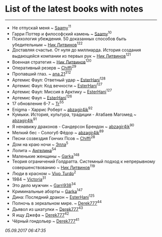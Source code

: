 # List of the latest books with notes
---

* Не отпускай меня ~ [Saamy](users/115/115226508-vkontakte)<sup>11</sup>
* Гарри Поттер и философский камень ~ [Saamy](users/115/115226508-vkontakte)<sup>10</sup>
* Психология убеждения. 50 доказанных способов быть убедительным ~ [Ник Литвинов](users/241/241974816-vkontakte)<sup>122</sup>
* Доставляя счастье. От нуля до миллиарда. История создания выдающейся компании из первых рук ~ [Ник Литвинов](users/241/241974816-vkontakte)<sup>121</sup>
* Военная стратегия ~ [Ник Литвинов](users/241/241974816-vkontakte)<sup>120</sup>
* Оперативный резерв ~ [Chiffi](users/105/105831994080785626680-google)<sup>29</sup>
* Пропавший глаз. ~ [ana.21](users/107/107655526900000657481-google)<sup>312</sup>
* Артемис Фаул: Ответный удар ~ [EsterHani](users/305/30558181-vkontakte)<sup>128</sup>
* Артемис Фаул: Код вечности ~ [EsterHani](users/305/30558181-vkontakte)<sup>127</sup>
* Артемис Фаул: Миссия в Арктику ~ [EsterHani](users/305/30558181-vkontakte)<sup>127</sup>
* Артемис Фаул ~ [EsterHani](users/305/30558181-vkontakte)<sup>126</sup>
* 17 обновление 6-7 ~ [Tr](users/122/12282474-vkontakte)<sup>55</sup>
* Enigma - Харрис Роберт ~ [abzagir4ik](users/362/3621623-vkontakte)<sup>92</sup>
* Кумыки. История, культура, традиции - Атабаев Магомед ~ [abzagir4ik](users/362/3621623-vkontakte)<sup>91</sup>
* Я ненавижу драконов - Сандерсон Брендон ~ [abzagir4ik](users/362/3621623-vkontakte)<sup>90</sup>
* Мелкий бес - Сологуб Фёдор ~ [abzagir4ik](users/362/3621623-vkontakte)<sup>89</sup>
* Песни созвездия Гончих Псов ~ [Chiffi](users/105/105831994080785626680-google)<sup>28</sup>
* Дом на краю ночи ~ [Элла](users/100/1002037069862545-facebook)<sup>5</sup>
* Лолита ~ [Ангелина](users/837/83788782-vkontakte)<sup>54</sup>
* Маленькие женщины ~ [Garka](users/115/115753719718250012620-google)<sup>148</sup>
* Теория ограничений Голдратта. Системный подход к непрерывному совершенствованию ~ [Ник Литвинов](users/241/241974816-vkontakte)<sup>119</sup>
* Люди в красном ~ [Vivo_Turdo](users/115/115154203761453486437-google)<sup>2</sup>
* 1984 ~ [Victoria](users/113/113794223924688167852-google)<sup>31</sup>
* Это дело мужчин ~ [Garri938](users/114/114389869162010721507-google)<sup>34</sup>
* Криминальные аборты ~ [Garka](users/115/115753719718250012620-google)<sup>147</sup>
* Дина: Последний дракон ~ [EsterHani](users/305/30558181-vkontakte)<sup>125</sup>
* Полночь в зеркальном мире. ~ [Derek777](users/153/15386028-yandex)<sup>44</sup>
* Дьявол из шкатулки ~ [Derek777](users/153/15386028-yandex)<sup>43</sup>
* Я ищу Джефа ~ [Derek777](users/153/15386028-yandex)<sup>42</sup>
* Чёрный гондольер ~ [Derek777](users/153/15386028-yandex)<sup>41</sup>


_05.09.2017 06:47:35_
